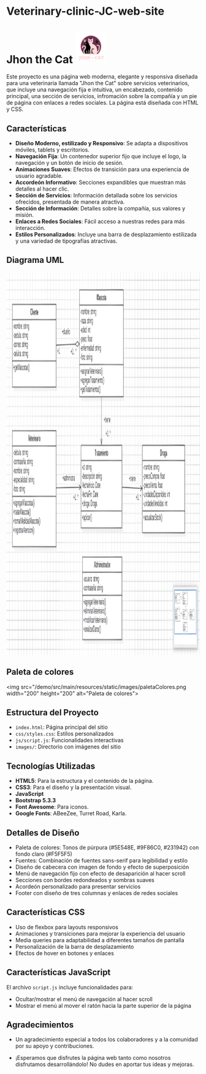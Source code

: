 # Veterinary-clinic-JC-web-site

# Jhon the Cat <img src="/demo/src/main/resources/static/images/Logo-invertido.png" width="80" height="80" alt="Descripción de la imagen">

Este proyecto es una página web moderna, elegante y responsiva diseñada para una veterinaria llamada "Jhon the Cat" sobre servicios veterinarios, que incluye una navegación fija e intuitiva, un encabezado, contenido principal, una sección de servicios, infromación sobre la compañía y un pie de página con enlaces a redes sociales. La página está diseñada con HTML y CSS.


## Características

- **Diseño Moderno, estilizado y Responsivo**: Se adapta a dispositivos móviles, tablets y escritorios.
- **Navegación Fija**: Un contenedor superior fijo que incluye el logo, la navegación y un botón de inicio de sesión.
- **Animaciones Suaves**: Efectos de transición para una experiencia de usuario agradable.
- **Accordeón Informativo**: Secciones expandibles que muestran más detalles al hacer clic.
- **Sección de Servicios**: Información detallada sobre los servicios ofrecidos, presentada de manera atractiva.
- **Sección de Información**: Detalles sobre la compañía, sus valores y misión.
- **Enlaces a Redes Sociales**: Fácil acceso a nuestras redes para más interacción.
- **Estilos Personalizados**: Incluye una barra de desplazamiento estilizada y una variedad de tipografías atractivas.

## Diagrama UML
<img src="/demo/src/main/resources/static/images/uml.jpeg" width="1000" height="1000" alt="Diagrama UML">


## Paleta de colores
<img src="/demo/src/main/resources/static/images/paletaColores.png width="200" height="200" alt="Paleta de colores">

  
## Estructura del Proyecto

- `index.html`: Página principal del sitio
- `css/styles.css`: Estilos personalizados
- `js/script.js`: Funcionalidades interactivas
- `images/`: Directorio con imágenes del sitio


## Tecnologías Utilizadas

- **HTML5**: Para la estructura y el contenido de la página.
- **CSS3**: Para el diseño y la presentación visual.
- **JavaScript**
- **Bootstrap 5.3.3**
- **Font Awesome**: Para iconos.
- **Google Fonts**: ABeeZee, Turret Road, Karla.

## Detalles de Diseño

- Paleta de colores: Tonos de púrpura (#5E548E, #9F86C0, #231942) con fondo claro (#F5F5F5)
- Fuentes: Combinación de fuentes sans-serif para legibilidad y estilo
- Diseño de cabecera con imagen de fondo y efecto de superposición
- Menú de navegación fijo con efecto de desaparición al hacer scroll
- Secciones con bordes redondeados y sombras suaves
- Acordeón personalizado para presentar servicios
- Footer con diseño de tres columnas y enlaces de redes sociales

## Características CSS

- Uso de flexbox para layouts responsivos
- Animaciones y transiciones para mejorar la experiencia del usuario
- Media queries para adaptabilidad a diferentes tamaños de pantalla
- Personalización de la barra de desplazamiento
- Efectos de hover en botones y enlaces

## Características JavaScript

El archivo `script.js` incluye funcionalidades para:
- Ocultar/mostrar el menú de navegación al hacer scroll
- Mostrar el menú al mover el ratón hacia la parte superior de la página

## Agradecimientos

- Un agradecimiento especial a todos los colaboradores y a la comunidad por su apoyo y contribuciones.

- ¡Esperamos que disfrutes la página web tanto como nosotros disfrutamos desarrollándolo! No dudes en aportar tus ideas y mejoras.
